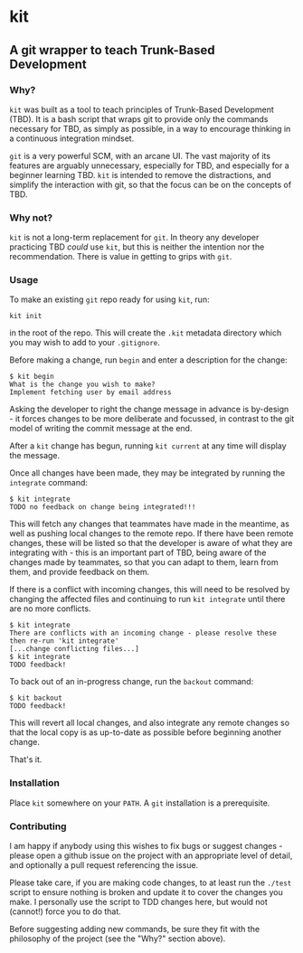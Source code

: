 # kit
## A git wrapper to teach Trunk-Based Development

### Why?

`kit` was built as a tool to teach principles of Trunk-Based Development (TBD). It is a bash script that wraps git to provide only the commands necessary for TBD, as simply as possible, in a way to encourage thinking in a continuous integration mindset.

`git` is a very powerful SCM, with an arcane UI. The vast majority of its features are arguably unnecessary, especially for TBD, and especially for a beginner learning TBD. `kit` is intended to remove the distractions, and simplify the interaction with git, so that the focus can be on the concepts of TBD.

### Why not?

`kit` is not a long-term replacement for `git`. In theory any developer practicing TBD _could_ use `kit`, but this is neither the intention nor the recommendation. There is value in getting to grips with `git`.

### Usage

To make an existing `git` repo ready for using `kit`, run:

    kit init

in the root of the repo. This will create the `.kit` metadata directory which you may wish to add to your `.gitignore`.

Before making a change, run `begin` and enter a description for the change:

    $ kit begin
    What is the change you wish to make?
    Implement fetching user by email address
    
Asking the developer to right the change message in advance is by-design - it forces changes to be more deliberate and focussed, in contrast to the git model of writing the commit message at the end.

After a `kit` change has begun, running `kit current` at any time will display the message.

Once all changes have been made, they may be integrated by running the `integrate` command:

    $ kit integrate
    TODO no feedback on change being integrated!!!
    
This will fetch any changes that teammates have made in the meantime, as well as pushing local changes to the remote repo. If there have been remote changes, these will be listed so that the developer is aware of what they are integrating with - this is an important part of TBD, being aware of the changes made by teammates, so that you can adapt to them, learn from them, and provide feedback on them.

If there is a conflict with incoming changes, this will need to be resolved by changing the affected files and continuing to run `kit integrate` until there are no more conflicts.

    $ kit integrate
    There are conflicts with an incoming change - please resolve these then re-run 'kit integrate'
    [...change conflicting files...]
    $ kit integrate
    TODO feedback!

To back out of an in-progress change, run the `backout` command:

    $ kit backout
    TODO feedback!
    
This will revert all local changes, and also integrate any remote changes so that the local copy is as up-to-date as possible before beginning another change.

That's it.
 
### Installation

Place `kit` somewhere on your `PATH`. A `git` installation is a prerequisite.

### Contributing

I am happy if anybody using this wishes to fix bugs or suggest changes - please open a github issue on the project with an appropriate level of detail, and optionally a pull request referencing the issue.

Please take care, if you are making code changes, to at least run the `./test` script to ensure nothing is broken and update it to cover the changes you make. I personally use the script to TDD changes here, but would not (cannot!) force you to do that.

Before suggesting adding new commands, be sure they fit with the philosophy of the project (see the "Why?" section above).